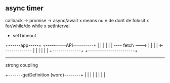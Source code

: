 


## async timer

callback -> promise -> async/await
x means nu e de dorit de folosit
x for/while/do while
x setInterval
+ setTimeout


+------app-----+                   +----------API----------+
|              |                   |                       |
|              | ---- fetch --->   |                       |
|              | <--------------   |                       |
|              |                   |                       |
+--------------+                   +-----------------------+





-----------
strong coupling

+-------getDefinition (word)--------+
|                                   |
|                                   |
|                                   |
|                                   |
